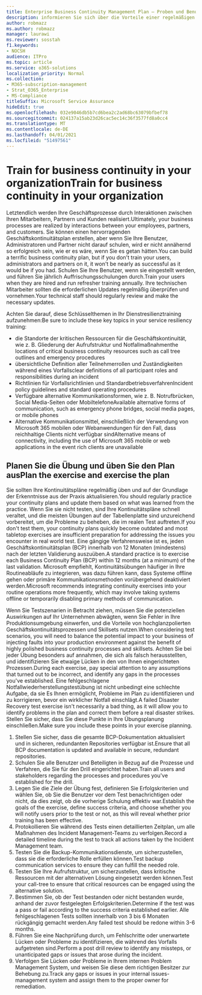 ```yaml
---
title: Enterprise Business Continuity Management Plan – Proben und Benutzerschulungen
description: informieren Sie sich über die Vorteile einer regelmäßigen Schulung und Praxis Ihres Geschäftskontinuitätsplans.
author: robmazz
ms.author: robmazz
manager: laurawi
ms.reviewer: sosstah
f1.keywords:
- NOCSH
audience: ITPro
ms.topic: article
ms.service: o365-solutions
localization_priority: Normal
ms.collection:
- M365-subscription-management
- Strat_O365_Enterprise
- MS-Compliance
titleSuffix: Microsoft Service Assurance
hideEdit: true
ms.openlocfilehash: 032e9046db5b7cd6bea2c2ad68bc63079bfbef78
ms.sourcegitcommit: 024137a15ab23d26cac5ec14c36f3577fd8a0cc4
ms.translationtype: MT
ms.contentlocale: de-DE
ms.lasthandoff: 04/01/2021
ms.locfileid: "51497561"
---
```

# <a name="train-for-business-continuity-in-your-organization"></a><span data-ttu-id="6c401-103">Train for business continuity in your organization</span><span class="sxs-lookup"><span data-stu-id="6c401-103">Train for business continuity in your organization</span></span>

<span data-ttu-id="6c401-104">Letztendlich werden Ihre Geschäftsprozesse durch Interaktionen zwischen Ihren Mitarbeitern, Partnern und Kunden realisiert.</span><span class="sxs-lookup"><span data-stu-id="6c401-104">Ultimately, your business processes are realized by interactions between your employees, partners, and customers.</span></span> <span data-ttu-id="6c401-105">Sie können einen hervorragenden Geschäftskontinuitätsplan erstellen, aber wenn Sie Ihre Benutzer, Administratoren und Partner nicht darauf schulen, wird er nicht annähernd so erfolgreich sein, wie er es wäre, wenn Sie es getan hätten.</span><span class="sxs-lookup"><span data-stu-id="6c401-105">You can build a terrific business continuity plan, but if you don't train your users, administrators and partners on it, it won't be nearly as successful as it would be if you had.</span></span> <span data-ttu-id="6c401-106">Schulen Sie Ihre Benutzer, wenn sie eingestellt werden, und führen Sie jährlich Auffrischungsschulungen durch.</span><span class="sxs-lookup"><span data-stu-id="6c401-106">Train your users when they are hired and run refresher training annually.</span></span> <span data-ttu-id="6c401-107">Ihre technischen Mitarbeiter sollten die erforderlichen Updates regelmäßig überprüfen und vornehmen.</span><span class="sxs-lookup"><span data-stu-id="6c401-107">Your technical staff should regularly review and make the necessary updates.</span></span>

<span data-ttu-id="6c401-108">Achten Sie darauf, diese Schlüsselthemen in Ihr Dienstresilienztraining aufzunehmen:</span><span class="sxs-lookup"><span data-stu-id="6c401-108">Be sure to include these key topics in your service resiliency training:</span></span>

- <span data-ttu-id="6c401-109">die Standorte der kritischen Ressourcen für die Geschäftskontinuität, wie z. B. Gliederung der Aufrufstruktur und Notfallmaßnahmen</span><span class="sxs-lookup"><span data-stu-id="6c401-109">the locations of critical business continuity resources such as call tree outlines and emergency procedures</span></span>
- <span data-ttu-id="6c401-110">übersichtliche Definition aller Teilnehmerrollen und Zuständigkeiten während eines Vorfalls</span><span class="sxs-lookup"><span data-stu-id="6c401-110">clear definitions of all participant roles and responsibilities during an incident</span></span>
- <span data-ttu-id="6c401-111">Richtlinien für Vorfallsrichtlinien und Standardbetriebsverfahren</span><span class="sxs-lookup"><span data-stu-id="6c401-111">Incident policy guidelines and standard operating procedures</span></span>
- <span data-ttu-id="6c401-112">Verfügbare alternative Kommunikationsformen, wie z. B. Notrufbrücken, Social Media-Seiten oder Mobiltelefone</span><span class="sxs-lookup"><span data-stu-id="6c401-112">Available alternative forms of communication, such as emergency phone bridges, social media pages, or mobile phones</span></span>
- <span data-ttu-id="6c401-113">Alternative Kommunikationsmittel, einschließlich der Verwendung von Microsoft 365 mobilen oder Webanwendungen für den Fall, dass reichhaltige Clients nicht verfügbar sind</span><span class="sxs-lookup"><span data-stu-id="6c401-113">Alternative means of connectivity, including the use of Microsoft 365 mobile or web applications in the event rich clients are unavailable</span></span>

## <a name="plan-the-exercise-and-exercise-the-plan"></a><span data-ttu-id="6c401-114">Planen Sie die Übung und üben Sie den Plan aus</span><span class="sxs-lookup"><span data-stu-id="6c401-114">Plan the exercise and exercise the plan</span></span>

<span data-ttu-id="6c401-115">Sie sollten Ihre Kontinuitätspläne regelmäßig üben und auf der Grundlage der Erkenntnisse aus der Praxis aktualisieren.</span><span class="sxs-lookup"><span data-stu-id="6c401-115">You should regularly practice your continuity plans and update them based on what was learned from the practice.</span></span> <span data-ttu-id="6c401-116">Wenn Sie sie nicht testen, sind Ihre Kontinuitätspläne schnell veraltet, und die meisten Übungen auf der Tabellenplatte sind unzureichend vorbereitet, um die Probleme zu beheben, die im realen Test auftreten.</span><span class="sxs-lookup"><span data-stu-id="6c401-116">If you don't test them, your continuity plans quickly become outdated and most tabletop exercises are insufficient preparation for addressing the issues you encounter in real world test.</span></span> <span data-ttu-id="6c401-117">Eine gängige Verfahrensweise ist es, jeden Geschäftskontinuitätsplan (BCP) innerhalb von 12 Monaten (mindestens) nach der letzten Validierung auszuüben.</span><span class="sxs-lookup"><span data-stu-id="6c401-117">A standard practice is to exercise each Business Continuity Plan (BCP) within 12 months (at a minimum) of the last validation.</span></span> <span data-ttu-id="6c401-118">Microsoft empfiehlt, Kontinuitätsübungen häufiger in Ihre Routineabläufe zu integrieren, was dazu führen kann, dass Systeme offline gehen oder primäre Kommunikationsmethoden vorübergehend deaktiviert werden.</span><span class="sxs-lookup"><span data-stu-id="6c401-118">Microsoft recommends integrating continuity exercises into your routine operations more frequently, which may involve taking systems offline or temporarily disabling primary methods of communication.</span></span>  

<span data-ttu-id="6c401-119">Wenn Sie Testszenarien in Betracht ziehen, müssen Sie die potenziellen Auswirkungen auf Ihr Unternehmen abwägten, wenn Sie Fehler in Ihre Produktionsumgebung einwerfen, und die Vorteile von hochglanzpolierten Geschäftskontinuitätsprozessen und Skillsets nutzen.</span><span class="sxs-lookup"><span data-stu-id="6c401-119">When considering test scenarios, you will need to balance the potential impact to your business of injecting faults into your production environment against the benefit of highly polished business continuity processes and skillsets.</span></span>
<span data-ttu-id="6c401-120">Achten Sie bei jeder Übung besonders auf annahmen, die sich als falsch herausstellten, und identifizieren Sie etwaige Lücken in den von Ihnen eingerichteten Prozessen.</span><span class="sxs-lookup"><span data-stu-id="6c401-120">During each exercise, pay special attention to any assumptions that turned out to be incorrect, and identify any gaps in the processes you've established.</span></span> <span data-ttu-id="6c401-121">Eine fehlgeschlagene Notfallwiederherstellungstestübung ist nicht unbedingt eine schlechte Aufgabe, da sie Es Ihnen ermöglicht, Probleme im Plan zu identifizieren und zu korrigieren, bevor ein wirklicher Notfall einschlägt.</span><span class="sxs-lookup"><span data-stu-id="6c401-121">A failed Disaster Recovery test exercise isn't necessarily a bad thing, as it will allow you to identify problems in the plan and correct them before a real disaster strikes.</span></span> <span data-ttu-id="6c401-122">Stellen Sie sicher, dass Sie diese Punkte in Ihre Übungsplanung einschließen.</span><span class="sxs-lookup"><span data-stu-id="6c401-122">Make sure you include these points in your exercise planning.</span></span>

1. <span data-ttu-id="6c401-123">Stellen Sie sicher, dass die gesamte BCP-Dokumentation aktualisiert und in sicheren, redundanten Repositories verfügbar ist.</span><span class="sxs-lookup"><span data-stu-id="6c401-123">Ensure that all BCP documentation is updated and available in secure, redundant repositories.</span></span>
2. <span data-ttu-id="6c401-124">Schulen Sie alle Benutzer und Beteiligten in Bezug auf die Prozesse und Verfahren, die Sie für den Drill eingerichtet haben.</span><span class="sxs-lookup"><span data-stu-id="6c401-124">Train all users and stakeholders regarding the processes and procedures you've established for the drill.</span></span>
3. <span data-ttu-id="6c401-125">Legen Sie die Ziele der Übung fest, definieren Sie Erfolgskriterien und wählen Sie, ob Sie die Benutzer vor dem Test benachrichtigen oder nicht, da dies zeigt, ob die vorherige Schulung effektiv war.</span><span class="sxs-lookup"><span data-stu-id="6c401-125">Establish the goals of the exercise, define success criteria, and choose whether you will notify users prior to the test or not, as this will reveal whether prior training has been effective.</span></span>
4. <span data-ttu-id="6c401-126">Protokollieren Sie während des Tests einen detaillierten Zeitplan, um alle Maßnahmen des Incident Management-Teams zu verfolgen.</span><span class="sxs-lookup"><span data-stu-id="6c401-126">Record a detailed timeline during the test to track all actions taken by the Incident Management team.</span></span>
5. <span data-ttu-id="6c401-127">Testen Sie die Backup-Kommunikationsdienste, um sicherzustellen, dass sie die erforderliche Rolle erfüllen können.</span><span class="sxs-lookup"><span data-stu-id="6c401-127">Test backup communication services to ensure they can fulfill the needed role.</span></span>
6. <span data-ttu-id="6c401-128">Testen Sie Ihre Aufrufstruktur, um sicherzustellen, dass kritische Ressourcen mit der alternativen Lösung eingesetzt werden können.</span><span class="sxs-lookup"><span data-stu-id="6c401-128">Test your call-tree to ensure that critical resources can be engaged using the alternative solution.</span></span>
7. <span data-ttu-id="6c401-129">Bestimmen Sie, ob der Test bestanden oder nicht bestanden wurde, anhand der zuvor festgelegten Erfolgskriterien.</span><span class="sxs-lookup"><span data-stu-id="6c401-129">Determine if the test was a pass or fail according to the success criteria established earlier.</span></span> <span data-ttu-id="6c401-130">Alle fehlgeschlagenen Tests sollten innerhalb von 3 bis 6 Monaten rückgängig gemacht werden.</span><span class="sxs-lookup"><span data-stu-id="6c401-130">Any failed test should be redone within 3-6 months.</span></span>
8. <span data-ttu-id="6c401-131">Führen Sie eine Nachprüfung durch, um Fehlschritte oder unerwartete Lücken oder Probleme zu identifizieren, die während des Vorfalls aufgetreten sind.</span><span class="sxs-lookup"><span data-stu-id="6c401-131">Perform a post drill review to identify any missteps, or unanticipated gaps or issues that arose during the incident.</span></span>
9. <span data-ttu-id="6c401-132">Verfolgen Sie Lücken oder Probleme in Ihrem internen Problem Management System, und weisen Sie diese dem richtigen Besitzer zur Behebung zu.</span><span class="sxs-lookup"><span data-stu-id="6c401-132">Track any gaps or issues in your internal issues-management system and assign them to the proper owner for remediation.</span></span>
